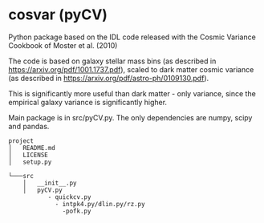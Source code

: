 # cosvar (pyCV)

Python package based on the IDL code released with the Cosmic Variance Cookbook of Moster et al. (2010)

The code is based on galaxy stellar mass bins (as described in https://arxiv.org/pdf/1001.1737.pdf), scaled to dark matter cosmic variance (as described in https://arxiv.org/pdf/astro-ph/0109130.pdf). 

This is significantly more useful than dark matter - only variance, since the empirical galaxy variance is significantly higher.

Main package is in src/pyCV.py. The only dependencies are numpy, scipy and pandas.


```
project
│   README.md
│   LICENSE    
│   setup.py

└───src
    │   __init__.py
    │   pyCV.py 
           - quickcv.py 
             - intpk4.py/dlin.py/rz.py
               -pofk.py
    
```
